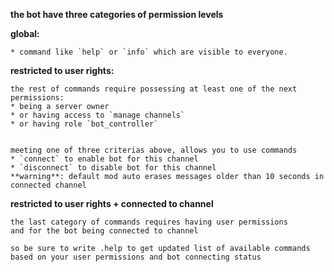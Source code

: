 **the bot have three categories of permission levels**

**global:**
```
* command like `help` or `info` which are visible to everyone.
```

**restricted to user rights:**
```
the rest of commands require possessing at least one of the next permissions:
* being a server owner
* or having access to `manage channels`
* or having role `bot_controller`


meeting one of three criterias above, allows you to use commands
* `connect` to enable bot for this channel
* `disconnect` to disable bot for this channel
**warning**: default mod auto erases messages older than 10 seconds in connected channel
```

**restricted to user rights + connected to channel**
```
the last category of commands requires having user permissions
and for the bot being connected to channel

so be sure to write .help to get updated list of available commands
based on your user permissions and bot connecting status
```